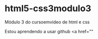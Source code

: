 # html5-css3modulo3
Módulo 3 do cursoemvideo de html e css

Estou aprendendo a usar github <a href=""</a>